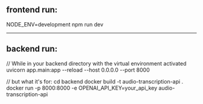 ## frontend run:

NODE_ENV=development npm run dev

-------------
## backend run:

// While in your backend directory with the virtual environment activated
uvicorn app.main:app --reload --host 0.0.0.0 --port 8000

// but what it's for:
cd backend
docker build -t audio-transcription-api .
docker run -p 8000:8000 -e OPENAI_API_KEY=your_api_key audio-transcription-api